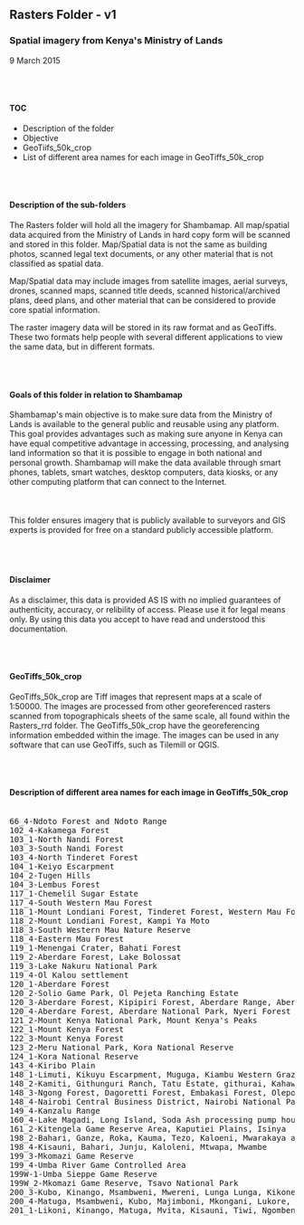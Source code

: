 <H2>Rasters Folder - v1</H2>
<H3>Spatial imagery from Kenya's Ministry of Lands</H3>
9 March 2015

<BR></BR>
<H4>TOC</H4>
<UL>
<LI>Description of the folder
<LI>Objective
<LI>GeoTiifs_50k_crop
<LI>List of different area names for each image in GeoTiffs_50k_crop
</UL>


<BR></BR>
<P>
<H4>Description of the sub-folders</H4>
The Rasters folder will hold all the imagery for Shambamap. All map/spatial data acquired from the Ministry of Lands in hard copy form will be scanned and stored in this folder. Map/Spatial data is not the same as building photos, scanned legal text documents, or any other material that is not classified as spatial data.

Map/Spatial data may include images from satellite images, aerial surveys, drones, scanned maps, scanned title deeds, scanned historical/archived plans, deed plans, and other material that can be considered to provide core spatial information.

The raster imagery data will be stored in its raw format and as GeoTiffs. These two formats help people with several different applications to view the same data, but in different formats.
</P>


<BR></BR>
<P>
<H4>Goals of this folder in relation to Shambamap</H4>
Shambamap's main objective is to make sure data from the Ministry of Lands is available to the general public and reusable using any platform. This goal provides advantages such as making sure anyone in Kenya can have equal competitive advantage in accessing, processing, and analysing land information so that it is possible to engage in both national and personal growth. Shambamap will make the data available through smart phones, tablets, smart watches, desktop computers, data kiosks, or any other computing platform that can connect to the Internet.
<BR></BR>
<BR></BR>
This folder ensures imagery that is publicly available to surveyors and GIS experts is provided for free on a standard publicly accessible platform.
<BR></BR>
<BR></BR>
<H4>Disclaimer</H4>
As a disclaimer, this data is provided AS IS with no implied guarantees of authenticity, accuracy, or relibility of access. Please use it for legal means only. By using this data you accept to have read and understood this documentation.
</P>


<BR></BR>
<P>
<H4>GeoTiffs_50k_crop</H4>
GeoTiffs_50k_crop are Tiff images that represent maps at a scale of 1:50000. The images are processed from other georeferenced rasters scanned from topographicals sheets of the same scale, all found within the Rasters_rrd folder. The GeoTiffs_50k_crop have the georeferencing information embedded within the image. The images can be used in any software that can use GeoTiffs, such as Tilemill or QGIS.
</P>

<BR></BR>
<P>
<H4>Description of different area names for each image in GeoTiffs_50k_crop</H4>

<PRE>

66_4-Ndoto Forest and Ndoto Range
102_4-Kakamega Forest
103_1-North Nandi Forest
103_3-South Nandi Forest
103_4-North Tinderet Forest
104_1-Keiyo Escarpment
104_2-Tugen Hills
104_3-Lembus Forest
117_1-Chemelil Sugar Estate
117_4-South Western Mau Forest
118_1-Mount Londiani Forest, Tinderet Forest, Western Mau Forest
118_2-Mount Londiani Forest, Kampi Ya Moto
118_3-South Western Mau Nature Reserve
118_4-Eastern Mau Forest
119_1-Menengai Crater, Bahati Forest
119_2-Aberdare Forest, Lake Bolossat
119_3-Lake Nakuru National Park
119_4-Ol Kalou settlement
120_1-Aberdare Forest
120_2-Solio Game Park, Ol Pejeta Ranching Estate
120_3-Aberdare Forest, Kipipiri Forest, Aberdare Range, Aberdare National Park
120_4-Aberdare Forest, Aberdare National Park, Nyeri Forest
121_2-Mount Kenya National Park, Mount Kenya's Peaks
122_1-Mount Kenya Forest
122_3-Mount Kenya Forest
123_2-Meru National Park, Kora National Reserve
124_1-Kora National Reserve
143_4-Kiribo Plain
148_1-Limuti, Kikuyu Escarpment, Muguga, Kiambu Western Grazing Area
148_2-Kamiti, Githunguri Ranch, Tatu Estate, githurai, Kahawa, Riara, Ruaka, Roysambu, Kasarani
148_3-Ngong Forest, Dagoretti Forest, Embakasi Forest, Olepolos, Balbal Olera, Kiambu Western Grazing Area, Esaigeri, Kiserian
148_4-Nairobi Central Business District, Nairobi National Park, Mavoko Municipality, Jomo Kenyatta International Airport, Kitengela Game Conservation Area, Athi Plains
149_4-Kanzalu Range
160_4-Lake Magadi, Long Island, Soda Ash processing pump houses, Lake Magadi Salt Evaporation Pans, 
161_2-Kitengela Game Reserve Area, Kaputiei Plains, Isinya
198_2-Bahari, Ganze, Roka, Kauma, Tezo, Kaloeni, Mwarakaya and Chonyi
198_4-Kisauni, Bahari, Junju, Kaloleni, Mtwapa, Mwambe
199_3-Mkomazi Game Reserve
199_4-Umba River Game Controlled Area
199W-1-Umba Sieppe Game Reserve
199W_2-Mkomazi Game Reserve, Tsavo National Park
200_3-Kubo, Kinango, Msambweni, Mwereni, Lunga Lunga, Kikoneni
200_4-Matuga, Msambweni, Kubo, Majimboni, Mkongani, Lukore, Diani, Shirazi/Funzi
201_1-Likoni, Kinango, Matuga, Mvita, Kisauni, Tiwi, Ngombeni, Kizingo, Majengo, Tsimba

</PRE>
</P>

